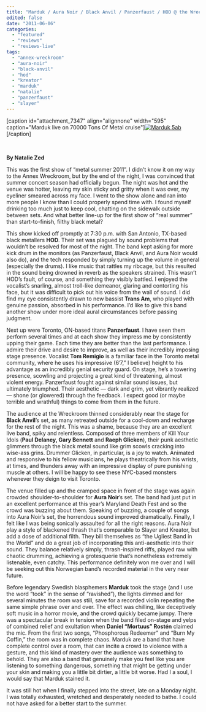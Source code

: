 ```yaml
---
title: "Marduk / Aura Noir / Black Anvil / Panzerfaust / HOD @ the Wreckroom, Toronto ON, May 30, 2011"
edited: false
date: "2011-06-06"
categories:
  - "featured"
  - "reviews"
  - "reviews-live"
tags:
  - "annex-wreckroom"
  - "aura-noir"
  - "black-anvil"
  - "hod"
  - "kreator"
  - "marduk"
  - "natalie"
  - "panzerfaust"
  - "slayer"
---
```


\[caption id="attachment\_7347" align="alignnone" width="595" caption="Marduk live on 70000 Tons Of Metal cruise"\][![](http://www.hellbound.ca/wp-content/uploads/2011/02/Marduk-5ab.jpg "Marduk 5ab")](http://www.hellbound.ca/wp-content/uploads/2011/02/Marduk-5ab.jpg)\[/caption\]

 

**By Natalie Zed**

This was the first show of “metal summer 2011”. I didn’t know it on my way to the Annex Wreckroom, but by the end of the night, I was convinced that summer concert season had officially begun. The night was hot and the venue was hotter, leaving my skin sticky and gritty when it was over, my eyeliner smeared across my face. I went to the show alone and ran into more people I know than I could properly spend time with. I found myself drinking too much just to keep cool, chatting on the sidewalk outside between sets. And what better line-up for the first show of “real summer” than start-to-finish, filthy black metal?

This show kicked off promptly at 7:30 p.m. with San Antonio, TX-based black metallers **HOD**. Their set was plagued by sound problems that wouldn’t be resolved for most of the night. The band kept asking for more kick drum in the monitors (as Panzerfaust, Black Anvil, and Aura Noir would also do), and the tech responded by simply turning up the volume in general (especially the drums). I like music that rattles my ribcage, but this resulted in the sound being drowned in reverb as the speakers strained. This wasn’t HOD’s fault, of course, and something they visibly battled. I enjoyed the vocalist’s snarling, almost troll-like demeanor, glaring and contorting his face, but it was difficult to pick out his voice from the wall of sound. I did find my eye consistently drawn to new bassist **Trans Am**, who played with genuine passion, absorbed in his performance. I’d like to give this band another show under more ideal aural circumstances before passing judgment.

Next up were Toronto, ON-based titans **Panzerfaust**. I have seen them perform several times and at each show they impress me by consistently upping their game. Each time they are better than the last performance. I admire their drive and desire to improve, as well as their incredibly imposing stage presence. Vocalist **Tom Remigio** is a familiar face in the Toronto metal community, where he uses his impressive (6’7,” I believe) height to his advantage as an incredibly genial security guard. On stage, he’s a towering presence, scowling and projecting a great kind of threatening, almost violent energy. Panzerfaust fought against similar sound issues, but ultimately triumphed. Their aesthetic — dark and grim, yet vibrantly realized — shone (or glowered) through the feedback. I expect good (or maybe terrible and wrathful) things to come from them in the future.

The audience at the Wreckroom thinned considerably near the stage for **Black Anvil**’s set, as many retreated outside for a cool-down and recharge for the rest of the night. This was a shame, because they are an excellent live band, spiky and relentless. Composed of three members of Kill Your Idols (**Paul Delaney, Gary Bennett** and **Raeph Glicken**), their punk aesthetic glimmers through the black metal sound like grim scowls cracking into wise-ass grins. Drummer Glicken, in particular, is a joy to watch. Animated and responsive to his fellow musicians, he plays theatrically from his wrists, at times, and thunders away with an impressive display of pure punishing muscle at others. I will be happy to see these NYC-based monsters whenever they deign to visit Toronto.

The venue filled up and the cramped space in front of the stage was again crowded shoulder-to-shoulder for **Aura Noir**’s set. The band had just put in an excellent performance at this year’s Maryland Death Fest and so the crowd was buzzing about them. Speaking of buzzing, a couple of songs into Aura Noir’s set, the horrendous sound improved dramatically. Finally, I felt like I was being sonically assaulted for all the right reasons. Aura Noir play a style of blackened thrash that’s comparable to Slayer and Kreator, but add a dose of additional filth. They bill themselves as “the Ugliest Band in the World” and do a great job of incorporating this anti-aesthetic into their sound. They balance relatively simply, thrash-inspired riffs, played raw with chaotic drumming, achieving a grotesquerie that’s nonetheless extremely listenable, even catchy. This performance definitely won me over and I will be seeking out this Norwegian band’s recorded material in the very near future.

Before legendary Swedish blasphemers **Marduk** took the stage (and I use the word “took” in the sense of “ravished”), the lights dimmed and for several minutes the room was still, save for a recorded violin repeating the same simple phrase over and over. The effect was chilling, like deceptively soft music in a horror movie, and the crowd quickly became jumpy. There was a spectacular break in tension when the band filed on-stage and yelps of combined relief and exultation when **Daniel “Mortuus” Rostén** claimed the mic. From the first two songs, “Phosphorous Redeemer” and “Burn My Coffin,” the room was in complete chaos. Marduk are a band that have complete control over a room, that can incite a crowd to violence with a gesture, and this kind of mastery over the audience was something to behold. They are also a band that genuinely make you feel like you are listening to something dangerous, something that might be getting under your skin and making you a little bit dirtier, a little bit worse. Had I a soul, I would say that Marduk stained it.

It was still hot when I finally stepped into the street, late on a Monday night. I was totally exhausted, wretched and desperately needed to bathe. I could not have asked for a better start to the summer.
